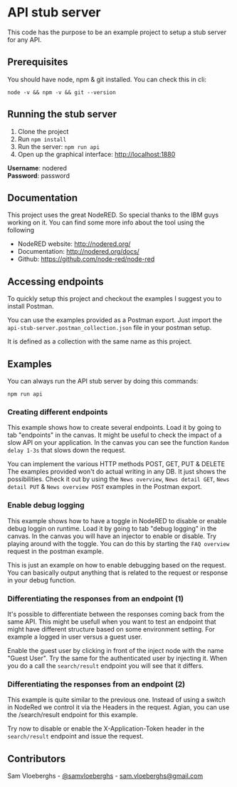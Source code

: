 # API stub server

This code has the purpose to be an example project to setup a stub server for any API.

## Prerequisites

You should have node, npm & git installed. You can check this in cli:

```
node -v && npm -v && git --version
```

## Running the stub server

1. Clone the project
2. Run `npm install`
3. Run the server: `npm run api`
4. Open up the graphical interface: [http://localhost:1880](http://localhost:1880)

**Username**: nodered  
**Password**: password

## Documentation

This project uses the great NodeRED. So special thanks to the IBM guys working on it. You can find some more info
about the tool using the following

- NodeRED website: http://nodered.org/
- Documentation: http://nodered.org/docs/
- Github: https://github.com/node-red/node-red

## Accessing endpoints

To quickly setup this project and checkout the examples I suggest you to install Postman.

You can use the examples provided as a Postman export. Just import the `api-stub-server.postman_collection.json` file
in your postman setup.

It is defined as a collection with the same name as this project.

## Examples

You can always run the API stub server by doing this commands:

```
npm run api
```

### Creating different endpoints

This example shows how to create several endpoints. Load it by going to tab "endpoints" in the canvas. It might be 
useful to check the impact of a slow API on your application. In the canvas you can see the function `Random delay 1-3s` 
that slows down the request.

You can implement the various HTTP methods POST, GET, PUT & DELETE The examples provided won't do actual writing in 
any DB. It just shows the possibilities. Check it out by using the `News overview`, `News detail GET`, 
`News detail PUT` & `News overview POST` examples in the Postman export.

### Enable debug logging

This example shows how to have a toggle in NodeRED to disable or enable debug loggin on runtime. Load it by going to tab
"debug logging" in the canvas. In the canvas you will have an injector to enable or disable. Try playing around with 
the toggle. You can do this by starting the `FAQ overview` request in the postman example.

This is just an example on how to enable debugging based on the request. You can basically output anything that is 
related to the request or response in your debug function.

### Differentiating the responses from an endpoint (1)

It's possible to differentiate between the responses coming back from the same API. This might be usefull when you want 
to test an endpoint that might have different structure based on some environment setting. For example a logged in user
versus a guest user.

Enable the guest user by clicking in front of the inject node with the name "Guest User". Try the same for the 
authenticated user by injecting it. When you do a call the `search/result` endpoint you will see that it differs.

### Differentiating the responses from an endpoint (2)

This example is quite similar to the previous one. Instead of using a switch in NodeRed we control it via the Headers in
the request. Agian, you can use the /search/result endpoint for this example.

Try now to disable or enable the X-Application-Token header in the `search/result` endpoint and issue the request.

## Contributors

Sam Vloeberghs - [@samvloeberghs](https://twitter.com/samvloeberghs) - [sam.vloeberghs@gmail.com](mailto:sam.vloeberghs@gmail.com)